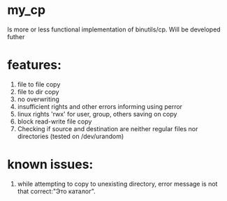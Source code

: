 # my_cp
Is more or less functional implementation of binutils/cp. Will be developed futher
# features:
1) file to file copy
2) file to dir copy
3) no overwriting
4) insufficient rights and other errors informing using perror
5) linux rights 'rwx' for user, group, others saving on copy
6) block read-write file copy
7) Checking if source and destination are neither regular files nor directories (tested on /dev/urandom)

# known issues:
1) while attempting to copy to unexisting directory, error message is not that correct:"Это каталог".

